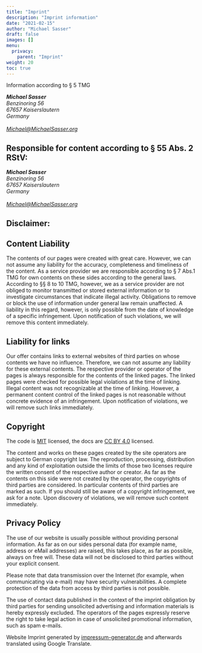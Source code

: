 ```yaml
---
title: "Imprint"
description: "Imprint information"
date: "2021-02-15"
author: "Michael Sasser"
draft: false
images: []
menu:
  privacy:
    parent: "Imprint"
weight: 20
toc: true
---
```


Information according to § 5 TMG

<address>
<strong>Michael Sasser</strong><br />
Benzinoring 56<br />
67657 Kaiserslautern<br />
Germany<br />
<br />
<a href="mailto:Michael@MichaelSasser.org">Michael@MichaelSasser.org</a>
</address>

## Responsible for content according to § 55 Abs. 2 RStV:

<address>
<strong>Michael Sasser</strong><br />
Benzinoring 56<br />
67657 Kaiserslautern<br />
Germany<br />
<br />
<a href="mailto:Michael@MichaelSasser.org">Michael@MichaelSasser.org</a>
</address>

## Disclaimer:

## Content Liability

The contents of our pages were created with great care. However, we can not
assume any liability for the accuracy, completeness and timeliness of the
content. As a service provider we are responsible according to § 7 Abs.1 TMG
for own contents on these sides according to the general laws. According to §§
8 to 10 TMG, however, we as a service provider are not obliged to monitor
transmitted or stored external information or to investigate circumstances that
indicate illegal activity. Obligations to remove or block the use of
information under general law remain unaffected. A liability in this regard,
however, is only possible from the date of knowledge of a specific
infringement. Upon notification of such violations, we will remove this content
immediately.

## Liability for links

Our offer contains links to external websites of third parties on whose
contents we have no influence. Therefore, we can not assume any liability for
these external contents. The respective provider or operator of the pages is
always responsible for the contents of the linked pages. The linked pages were
checked for possible legal violations at the time of linking. Illegal content
was not recognizable at the time of linking. However, a permanent content
control of the linked pages is not reasonable without concrete evidence of an
infringement. Upon notification of violations, we will remove such links
immediately.

## Copyright

The code is
[MIT](https://github.com/matrix-python/matrix-python.github.io/blob/master/LICENSE.md)
licensed, the docs are [CC BY 4.0](https://github.com/matrix-python/matrix-python.github.io/blob/master/LICENSE_DOCS.md) licensed.

The content and works on these pages created by the site operators are subject
to German copyright law. The reproduction, processing, distribution and any
kind of exploitation outside the limits of those two licenses require the
written consent of the respective author or creator.
As far as the contents
on this side were not created by the operator, the copyrights of third
parties are considered. In particular contents of third parties are marked as
such. If you should still be aware of a copyright infringement, we ask for a
note. Upon discovery of violations, we will remove such content immediately.

## Privacy Policy

The use of our website is usually possible without providing personal
information. As far as on our sides personal data (for example name, address or
eMail addresses) are raised, this takes place, as far as possible, always on
free will. These data will not be disclosed to third parties without your
explicit consent.

Please note that data transmission over the Internet (for example, when
communicating via e-mail) may have security vulnerabilities. A complete
protection of the data from access by third parties is not possible.

The use of contact data published in the context of the imprint obligation by
third parties for sending unsolicited advertising and information materials is
hereby expressly excluded. The operators of the pages expressly reserve the
right to take legal action in case of unsolicited promotional information, such
as spam e-mails.

Website Imprint generated by
[impressum-generator.de](http://www.impressum-generator.de/) and afterwards
translated using Google Translate.
